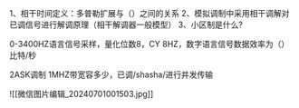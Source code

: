 1、相干时间定义：多普勒扩展与（）之间的关系
2、模拟调制中采用相干调解对已调信号进行解调原理（相干解调器一般模型）
3、小区制是什么?


0-3400HZ语言信号采样，量化位数8，CY 8HZ，数字语言信号数据效率为（）比特/秒

2ASK调制 1MHZ带宽容多少，已调/shasha/进行并发传输





![[微信图片编辑_20240701001503.jpg]]